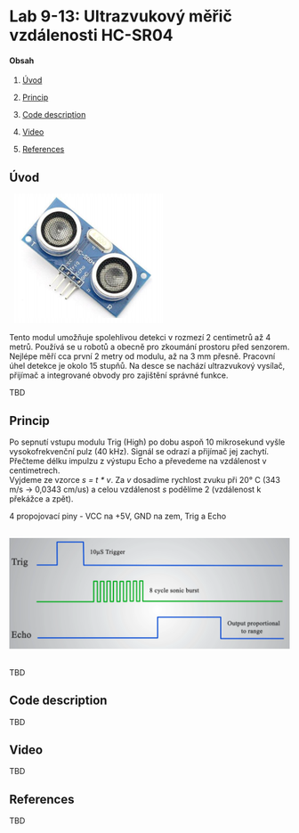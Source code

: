 # Lab 9-13: Ultrazvukový měřič vzdálenosti HC-SR04

#### Obsah

1. [Úvod](#Úvod)
2. [Princip](#Princip)

3. [Code description](#Code-description)
4. [Video](#Video)
5. [References](#References)


## Úvod

&nbsp;
    ![HC-SR04](../../Images/prj_meric.png)
    &nbsp;
    
Tento modul umožňuje spolehlivou detekci v rozmezí 2 centimetrů až 4 metrů. Používá se u robotů a obecně pro zkoumání prostoru před senzorem. Nejlépe měří cca první 2 metry od modulu, až na 3 mm přesně. Pracovní úhel detekce je okolo 15 stupňů. Na desce se nachází ultrazvukový vysílač, přijímač a integrované obvody pro zajištění správné funkce.

TBD


## Princip

Po sepnutí vstupu modulu Trig (High) po dobu aspoň 10 mikrosekund vyšle vysokofrekvenční pulz (40 kHz). Signál se odrazí a přijímač jej zachytí. Přečteme délku impulzu z výstupu Echo a převedeme na vzdálenost v centimetrech.  
Vyjdeme ze vzorce _s = t * v_. Za _v_ dosadíme rychlost zvuku při 20° C (343 m/s -> 0,0343 cm/us) a celou vzdálenost _s_ podělíme 2 (vzdálenost k překážce a zpět).

4 propojovací piny - VCC na +5V, GND na zem, Trig a Echo

&nbsp;
    ![Signals](../../Images/prj_signaly.png)
    &nbsp;


TBD


## Code description

TBD


## Video

TBD


## References

TBD
